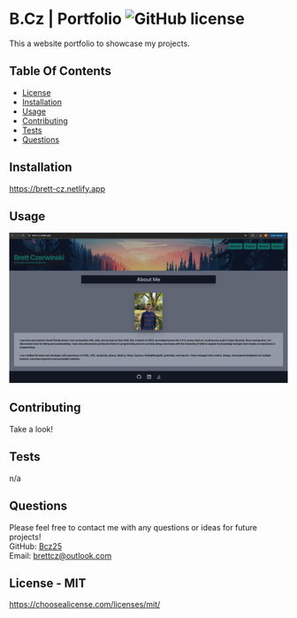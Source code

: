 
# B.Cz | Portfolio ![GitHub license](https://img.shields.io/github/license/Naereen/StrapDown.js.svg)
This a website portfolio to showcase my projects.

## Table Of Contents
* [License](#license)   
* [Installation](#install)
* [Usage](#use)
* [Contributing](#contributing)
* [Tests](#test)
* [Questions](#questions)

<a name="install"></a>
## Installation
https://brett-cz.netlify.app

<a name="use"></a>
## Usage
![portfolioDemo.png](https://github.com/Bcz25/ReactPortfolio/blob/main/portfolioDemo.png)

<a name="contributing"></a>
## Contributing
Take a look!

<a name="test"></a>
## Tests
n/a

<a name="questions"></a>
## Questions
Please feel free to contact me with any questions or ideas for future projects!<br>
GitHub: [Bcz25](https://github.com/Bcz25)<br>
Email: brettcz@outlook.com

<a name="license"></a>
## License - MIT
https://choosealicense.com/licenses/mit/
